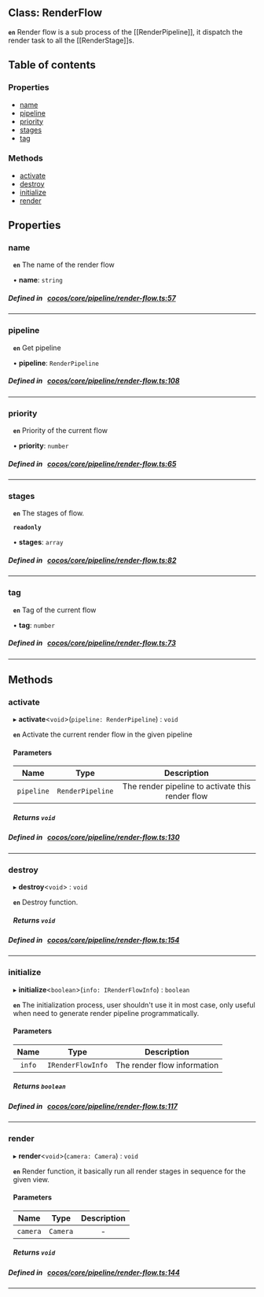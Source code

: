 
## Class: RenderFlow






**`en`** Render flow is a sub process of the [[RenderPipeline]], it dispatch the render task to all the [[RenderStage]]s.


<div class="table-of-content">
<h2>Table of contents</h2>


### Properties

- [ name](#name)
- [ pipeline](#pipeline)
- [ priority](#priority)
- [ stages](#stages)
- [ tag](#tag)

### Methods

- [ activate](#activate)
- [ destroy](#destroy)
- [ initialize](#initialize)
- [ render](#render)
</div>

## Properties


### name
<div style="margin-left: 10px;">



**`en`** The name of the render flow




•  **name**:
 ``string`` 
</div>

##### Defined in &nbsp;   [cocos/core/pipeline/render-flow.ts:57](https://github.com/cocos-creator/engine/blob/c7bf6b8a9/cocos/core/pipeline/render-flow.ts#L57)&nbsp;


___


### pipeline
<div style="margin-left: 10px;">



**`en`** Get pipeline




•  **pipeline**:
 ``RenderPipeline`` 
</div>

##### Defined in &nbsp;   [cocos/core/pipeline/render-flow.ts:108](https://github.com/cocos-creator/engine/blob/c7bf6b8a9/cocos/core/pipeline/render-flow.ts#L108)&nbsp;


___


### priority
<div style="margin-left: 10px;">



**`en`** Priority of the current flow




•  **priority**:
 ``number`` 
</div>

##### Defined in &nbsp;   [cocos/core/pipeline/render-flow.ts:65](https://github.com/cocos-creator/engine/blob/c7bf6b8a9/cocos/core/pipeline/render-flow.ts#L65)&nbsp;


___


### stages
<div style="margin-left: 10px;">



**`en`** The stages of flow.



**`readonly`** 





•  **stages**:
 ``array`` 
</div>

##### Defined in &nbsp;   [cocos/core/pipeline/render-flow.ts:82](https://github.com/cocos-creator/engine/blob/c7bf6b8a9/cocos/core/pipeline/render-flow.ts#L82)&nbsp;


___


### tag
<div style="margin-left: 10px;">



**`en`** Tag of the current flow




•  **tag**:
 ``number`` 
</div>

##### Defined in &nbsp;   [cocos/core/pipeline/render-flow.ts:73](https://github.com/cocos-creator/engine/blob/c7bf6b8a9/cocos/core/pipeline/render-flow.ts#L73)&nbsp;


___

<!---->
## Methods

### activate

<div style="margin-left: 10px;">

▸   **activate**<`void`\>(`pipeline: RenderPipeline`) : `void`



**`en`** Activate the current render flow in the given pipeline



#### Parameters

| Name | Type | Description |
| :------: | :------: | :------: |
| `pipeline` | `RenderPipeline` | The render pipeline to activate this render flow  |


##### Returns `void`
</div>

##### Defined in &nbsp;   [cocos/core/pipeline/render-flow.ts:130](https://github.com/cocos-creator/engine/blob/c7bf6b8a9/cocos/core/pipeline/render-flow.ts#L130)&nbsp;
___
### destroy

<div style="margin-left: 10px;">

▸   **destroy**<`void`\> : `void`



**`en`** Destroy function.




##### Returns `void`
</div>

##### Defined in &nbsp;   [cocos/core/pipeline/render-flow.ts:154](https://github.com/cocos-creator/engine/blob/c7bf6b8a9/cocos/core/pipeline/render-flow.ts#L154)&nbsp;
___
### initialize

<div style="margin-left: 10px;">

▸   **initialize**<`boolean`\>(`info: IRenderFlowInfo`) : `boolean`



**`en`** The initialization process, user shouldn't use it in most case, only useful when need to generate render pipeline programmatically.



#### Parameters

| Name | Type | Description |
| :------: | :------: | :------: |
| `info` | `IRenderFlowInfo` | The render flow information  |


##### Returns `boolean`
</div>

##### Defined in &nbsp;   [cocos/core/pipeline/render-flow.ts:117](https://github.com/cocos-creator/engine/blob/c7bf6b8a9/cocos/core/pipeline/render-flow.ts#L117)&nbsp;
___
### render

<div style="margin-left: 10px;">

▸   **render**<`void`\>(`camera: Camera`) : `void`



**`en`** Render function, it basically run all render stages in sequence for the given view.



#### Parameters

| Name | Type | Description |
| :------: | :------: | :------: |
| `camera` | `Camera` | - |


##### Returns `void`
</div>

##### Defined in &nbsp;   [cocos/core/pipeline/render-flow.ts:144](https://github.com/cocos-creator/engine/blob/c7bf6b8a9/cocos/core/pipeline/render-flow.ts#L144)&nbsp;
___
<!---->



